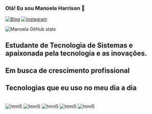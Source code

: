 ### Olá! Eu sou Manoela Harrison 👋

[![Blog](https://img.shields.io/website?label=Programador.com&style=for-the-badge&url=https://programador.com/)](https://programador.com)
[![Instagram](https://img.shields.io/badge/Instagram-E4405F?style=for-the-badge&logo=instagram&logoColor=white)](https://instagram.com/programador)

![Manoela GitHub stats](https://github-readme-stats.vercel.app/api?username=Manoelah20&show_icons=true&theme=radical)

## Estudante de Tecnologia de Sistemas e apaixonada pela tecnologia e as inovações.

## Em busca de crescimento profissional

## Tecnologias que eu uso no meu dia a dia

<div style="display:inline-block"><br/>
  <img align="center" alt="html5" src="https://img.shields.io/badge/HTML5-E34F26?style=for-the-badge&logo=html5&logoColor=white"/>
 <img align="center" alt="html5" src="https://img.shields.io/badge/CSS-239120?style=for-the-badge&logo=css&logoColor=white"/>
 <img align="center" alt="html5" src="https://img.shields.io/badge/C%23-239120?style=for-the-badge&logo=c-sharp&logoColor=white"/>
 <img align="center" alt="html5" src="https://img.shields.io/badge/Python-3776AB?style=for-the-badge&logo=python&logoColor=white"/>
  <img align="center" alt="html5" src="https://img.shields.io/badge/Php-3776AB?style=for-the-badge&logo=php&logoColor=white"/>
</div><br>


